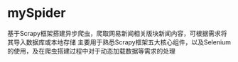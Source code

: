 # mySpider

基于Scrapy框架搭建异步爬虫，爬取网易新闻相关版块新闻内容，可根据需求将其导入数据库或本地存储
主要用于熟悉Scrapy框架五大核心组件，以及Selenium的使用，及在爬虫搭建过程中对于动态加载数据等需求的处理
